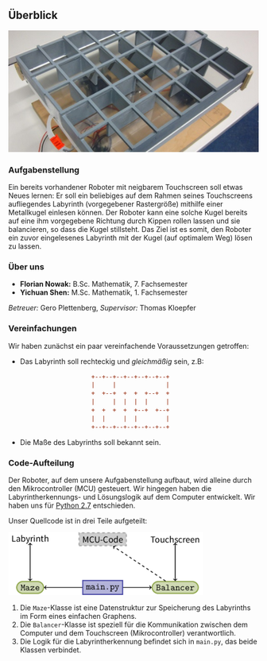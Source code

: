 Überblick
---------

![Roboter](resources/robot.jpg)

### Aufgabenstellung

Ein bereits vorhandener Roboter mit neigbarem Touchscreen soll etwas Neues lernen: Er soll ein beliebiges auf dem Rahmen seines Touchscreens aufliegendes Labyrinth (vorgegebener Rastergröße) mithilfe einer Metallkugel einlesen können. Der Roboter kann eine solche Kugel bereits auf eine ihm vorgegebene Richtung durch Kippen rollen lassen und sie balancieren, so dass die Kugel stillsteht. Das Ziel ist es somit, den Roboter ein zuvor eingelesenes Labyrinth mit der Kugel (auf optimalem Weg) lösen zu lassen.

### Über uns

* **Florian Nowak:** B.Sc. Mathematik, 7. Fachsemester
* **Yichuan Shen:** M.Sc. Mathematik, 1. Fachsemester

*Betreuer:* Gero Plettenberg, *Supervisor:* Thomas Kloepfer

### Vereinfachungen

Wir haben zunächst ein paar vereinfachende Voraussetzungen getroffen:

- Das Labyrinth soll rechteckig und *gleichmäßig* sein, z.B:

  ```ini
                      +--+--+--+--+--+--+--+
                      |     |              |
                      +  +--+  +  +  +--+  +
                      |     |  |  |  |     |
                      +  +  +  +  +--+  +--+
                      |  |     |  |        |
                      +--+--+--+--+--+--+--+
  ```
- Die Maße des Labyrinths soll bekannt sein.

### Code-Aufteilung

Der Roboter, auf dem unsere Aufgabenstellung aufbaut, wird alleine durch den Mikrocontroller (MCU) gesteuert. Wir hingegen haben die Labyrintherkennungs- und Lösungslogik auf dem Computer entwickelt. Wir haben uns für [Python 2.7](http://python.org) entschieden.

Unser Quellcode ist in drei Teile aufgeteilt:

![Code-Aufteilung](resources/code.png)

1. Die `Maze`-Klasse ist eine Datenstruktur zur Speicherung des Labyrinths im Form eines einfachen Graphens.
2. Die `Balancer`-Klasse ist speziell für die Kommunikation zwischen dem Computer und dem Touchscreen (Mikrocontroller) verantwortlich.
3. Die Logik für die Labyrintherkennung befindet sich in `main.py`, das beide Klassen verbindet.